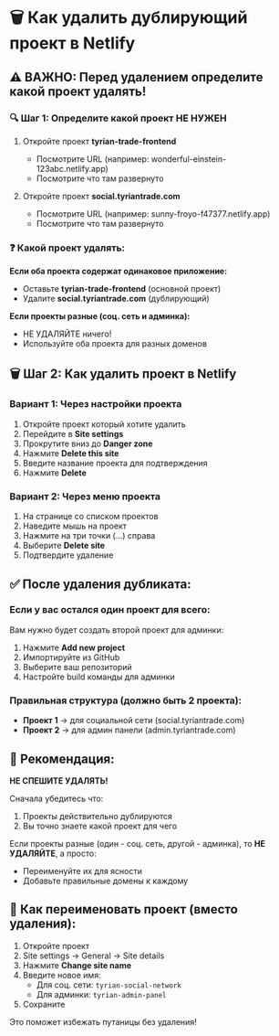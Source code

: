 # 🗑️ Как удалить дублирующий проект в Netlify

## ⚠️ ВАЖНО: Перед удалением определите какой проект удалять!

### 🔍 Шаг 1: Определите какой проект НЕ НУЖЕН

1. Откройте проект **tyrian-trade-frontend**
   - Посмотрите URL (например: wonderful-einstein-123abc.netlify.app)
   - Посмотрите что там развернуто

2. Откройте проект **social.tyriantrade.com**
   - Посмотрите URL (например: sunny-froyo-f47377.netlify.app)  
   - Посмотрите что там развернуто

### ❓ Какой проект удалять:

**Если оба проекта содержат одинаковое приложение:**
- Оставьте **tyrian-trade-frontend** (основной проект)
- Удалите **social.tyriantrade.com** (дублирующий)

**Если проекты разные (соц. сеть и админка):**
- НЕ УДАЛЯЙТЕ ничего!
- Используйте оба проекта для разных доменов

## 🗑️ Шаг 2: Как удалить проект в Netlify

### Вариант 1: Через настройки проекта
1. Откройте проект который хотите удалить
2. Перейдите в **Site settings**
3. Прокрутите вниз до **Danger zone**
4. Нажмите **Delete this site**
5. Введите название проекта для подтверждения
6. Нажмите **Delete**

### Вариант 2: Через меню проекта
1. На странице со списком проектов
2. Наведите мышь на проект
3. Нажмите на три точки (...) справа
4. Выберите **Delete site**
5. Подтвердите удаление

## ✅ После удаления дубликата:

### Если у вас остался один проект для всего:
Вам нужно будет создать второй проект для админки:
1. Нажмите **Add new project**
2. Импортируйте из GitHub
3. Выберите ваш репозиторий
4. Настройте build команды для админки

### Правильная структура (должно быть 2 проекта):
- **Проект 1** → для социальной сети (social.tyriantrade.com)
- **Проект 2** → для админ панели (admin.tyriantrade.com)

## 🎯 Рекомендация:

**НЕ СПЕШИТЕ УДАЛЯТЬ!**

Сначала убедитесь что:
1. Проекты действительно дублируются
2. Вы точно знаете какой проект для чего

Если проекты разные (один - соц. сеть, другой - админка), то **НЕ УДАЛЯЙТЕ**, а просто:
- Переименуйте их для ясности
- Добавьте правильные домены к каждому

## 📝 Как переименовать проект (вместо удаления):

1. Откройте проект
2. Site settings → General → Site details
3. Нажмите **Change site name**
4. Введите новое имя:
   - Для соц. сети: `tyrian-social-network`
   - Для админки: `tyrian-admin-panel`
5. Сохраните

Это поможет избежать путаницы без удаления!
